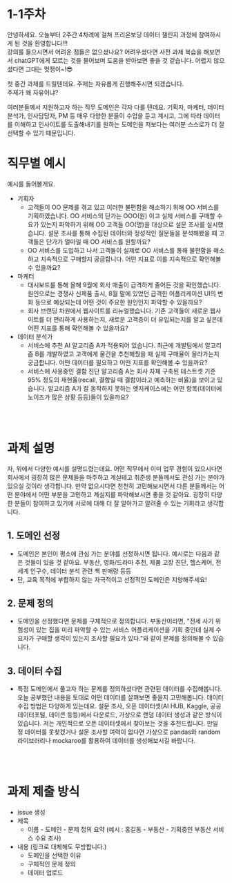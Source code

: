# 1-1주차

안녕하세요. 오늘부터 2주간 4차례에 걸쳐 프리온보딩 데이터 챌린지 과정에 참여하시게 된 것을 환영합니다!!!
<br>
강의를 들으시면서 어려운 점들은 없으셨나요? 어려우셨다면 사전 과제 복습을 해보면서 chatGPT에게 모르는 것을 물어보며 도움을 받아보면 좋을 것 같습니다. 어렵지 않으셨다면 그대는 멋쟁이~!😎


첫 중간 과제를 드릴텐데요. 주제는 자유롭게 진행해주시면 되겠습니다.<br>
주제가 왜 자유이냐?

여러분들께서 지원하고자 하는 직무 도메인은 각자 다를 텐데요. 기획자, 마케터, 데이터 분석가, 인사담당자, PM 등 매우 다양한 분들이 수업을 듣고 계시고, 그에 따라 데이터를 이해하고 인사이트를 도출해내기를 원하는 도메인을 저보다는 여러분 스스로가 더 잘 선택할 수 있기 때문입니다. 


# 직무별 예시
예시를 들어볼게요. 
- 기획자 
    - 고객들이 OO 문제를 겪고 있고 이러한 불편함을 해소하기 위해 OO 서비스를 기획하였습니다. OO 서비스의 단가는 OOO(원) 이고 실제 서비스를 구매할 수요가 있는지 파악하기 위해 OO 고객들 OO(명)을 대상으로 설문 조사를 실시했습니다. 설문 조사를 통해 수집된 데이터와 정성적인 질문들을 분석해봤을 때 고객들은 단가가 얼마일 때 OO 서비스를 원할까요?
    - OO 서비스를 도입하고 나서 고객들이 실제로 OO 서비스를 통해 불편함을 해소하고 지속적으로 구매할지 궁금합니다. 어떤 지표로 이를 지속적으로 확인해볼 수 있을까요?
- 마케터
    - 대시보드를 통해 올해 9월에 회사 매출이 급격하게 줄어든 것을 확인했습니다. 원인으로는 경쟁사 신제품 출시, 8월 말에 있었던 급격한 어플리케이션 UI의 변화 등으로 예상되는데 어떤 것이 주요한 원인인지 파악할 수 있을까요? 
    - 회사 브랜딩 차원에서 웹사이트를 리뉴얼했습니다. 기존 고객들이 새로운 웹사이트를 더 편리하게 사용하는지, 새로운 고객층이 더 유입되는지를 알고 싶은데 어떤 지표를 통해 확인해볼 수 있을까요?
- 데이터 분석가
    - 서비스에 추천 AI 알고리즘 A가 적용되어 있습니다. 최근에 개발팀에서 알고리즘 B를 개발하였고 고객에게 물건을 추천해줬을 때 실제 구매율이 올라가는지 궁금합니다. 어떤 데이터를 필요하고 어떤 지표를 확인해볼 수 있을까요?
    - 서비스에 사용중인 결함 진단 알고리즘 A는 회사 자체 구축된 테스트셋 기준 95% 정도의 재현율(recall, 결함일 때 결함이라고 예측하는 비율)을 보이고 있습니다. 알고리즘 A가 잘 동작하지 못하는 엣지케이스에는 어떤 항목(데이터에 노이즈가 많은 상황 등등)들이 있을까요?

<br><br>

# 과제 설명
자, 위에서 다양한 예시를 설명드렸는데요. 어떤 직무에서 이미 업무 경험이 있으시다면 회사에서 굉장히 많은 문제들을 마주하고 계실테고 취준생 분들께서도 관심 가는 분야가 있으실 것이라 생각합니다. 만약 없으시다면 천천히 고민해보시면서 다른 분들께서는 어떤 분야에서 어떤 부분을 고민하고 계실지를 파악해보시면 좋을 것 같아요. 굉장히 다양한 분들이 참여하고 있기에 서로에 대해 더 잘 알아가고 알려줄 수 있는 기회라고 생각합니다. <br>
 
 ## 1. 도메인 선정
- 도메인은 본인이 평소에 관심 가는 분야를 선정하시면 됩니다. 예시로는 다음과 같은 것들이 있을 것 같아요. 부동산, 영화/드라마 추천, 제품 고장 진단, 헬스케어, 전세계 인구수, 데이터 분석 관련 책 판매량 등등 
- 단, 교육 목적에 부합하지 않는 자극적이고 선정적인 도메인은 지양해주세요!

 ## 2. 문제 정의
- 도메인을 선정했다면 문제를 구체적으로 정의합니다. 부동산이라면, "전세 사기 위험성이 있는 집을 미리 파악할 수 있는 서비스 어플리케이션을 기획 중인데 실제 수요자가 구매할 생각이 있는지 조사할 필요가 있다."와 같이 문제를 정의해볼 수 있습니다.

 ## 3. 데이터 수집
 - 특정 도메인에서 풀고자 하는 문제를 정의하셨다면 관련된 데이터를 수집해봅니다. 오늘 공부했던 내용을 토대로 어떤 데이터를 살펴보면 좋을지 고민해봅니다. 데이터 수집 방법은 다양하게 있는데요. 설문 조사, 오픈 데이터셋(AI HUB, Kaggle, 공공데이터포털, 데이콘 등등)에서 다운로드, 가상으로 랜덤 데이터 생성과 같은 방식이 있습니다. 저는 개인적으로 오픈 데이터셋에서 찾아보는 것을 추천드립니다. 만일 정 데이터를 못찾겠거나 설문 조사할 여력이 없다면 가상으로 pandas와 random 라이브러리나 mockaroo를 활용하여 데이터를 생성해보시길 바랍니다.

<br><br>
 # 과제 제출 방식
- issue 생성
- 제목
    - 이름 - 도메인 - 문제 정의 요약 (예시 : 홍길동 - 부동산 - 기획중인 부동산 서비스 수요 조사)
- 내용 (링크로 대체해도 무방합니다.)
    - 도메인을 선택한 이유
    - 구체적인 문제 정의
    - 데이터 업로드
